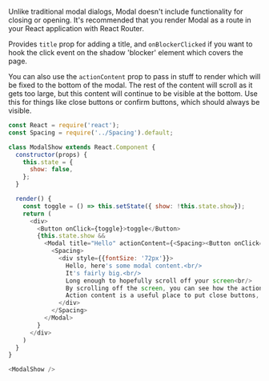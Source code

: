 Unlike traditional modal dialogs, Modal doesn't include functionality for closing or opening. It's recommended that you render Modal as a route in your React application with React Router.

Provides `title` prop for adding a title, and `onBlockerClicked` if you want to hook the click event on the shadow 'blocker' element which covers the page.

You can also use the `actionContent` prop to pass in stuff to render which will be fixed to the bottom of the modal. The rest of the content will scroll as it gets too large, but this content will continue to be visible at the bottom. Use this for things like close buttons or confirm buttons, which should always be visible.

```javascript
const React = require('react');
const Spacing = require('../Spacing').default;

class ModalShow extends React.Component {
  constructor(props) {
    this.state = {
      show: false,
    };
  }

  render() {
    const toggle = () => this.setState({ show: !this.state.show});
    return (
      <div>
        <Button onClick={toggle}>toggle</Button>
        {this.state.show &&
          <Modal title="Hello" actionContent={<Spacing><Button onClick={toggle}>Close</Button></Spacing>}>
            <Spacing>
              <div style={{fontSize: '72px'}}>
                Hello, here's some modal content.<br/>
                It's fairly big.<br/>
                Long enough to hopefully scroll off your screen<br/>
                By scrolling off the screen, you can see how the action content stays at the bottom<br/>
                Action content is a useful place to put close buttons, submit buttons, etc<br/>
              </div>
            </Spacing>
          </Modal>
        }
      </div>
    )
  }
}

<ModalShow />
```
